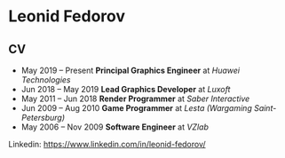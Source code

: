 # Leonid Fedorov

## CV

- May 2019 – Present **Principal Graphics Engineer** at _Huawei Technologies_
- Jun 2018 – May 2019 **Lead Graphics Developer** at _Luxoft_
- May 2011 – Jun 2018 **Render Programmer** at _Saber Interactive_
- Jun 2009 – Aug 2010 **Game Programmer** at _Lesta (Wargaming Saint-Petersburg)_
- May 2006 – Nov 2009 **Software Engineer** at _VZlab_

Linkedin: https://www.linkedin.com/in/leonid-fedorov/